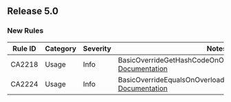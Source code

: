 ## Release 5.0

### New Rules

Rule ID | Category | Severity | Notes
--------|----------|----------|-------
CA2218 | Usage | Info | BasicOverrideGetHashCodeOnOverridingEqualsAnalyzer, [Documentation](https://learn.microsoft.com/dotnet/fundamentals/code-analysis/quality-rules/ca2218)
CA2224 | Usage | Info | BasicOverrideEqualsOnOverloadingOperatorEqualsAnalyzer, [Documentation](https://learn.microsoft.com/dotnet/fundamentals/code-analysis/quality-rules/ca2224)
